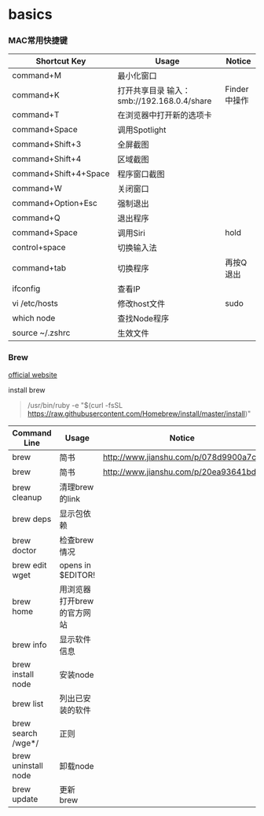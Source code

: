 # basics

### MAC常用快捷键

|Shortcut Key|Usage|Notice|
|---|---|---|
|command+M|最小化窗口|
|command+K|打开共享目录 输入： smb://192.168.0.4/share |Finder中操作|
|command+T|在浏览器中打开新的选项卡|
|command+Space|调用Spotlight|
|command+Shift+3|全屏截图|
|command+Shift+4|区域截图|
|command+Shift+4+Space|程序窗口截图|
|command+W|关闭窗口|
|command+Option+Esc|强制退出|
|command+Q|退出程序|
|command+Space|调用Siri|hold|
|control+space|切换输入法|
|command+tab|切换程序|再按Q退出|
|ifconfig|查看IP|
|vi /etc/hosts |修改host文件|sudo|
|which node|查找Node程序|
|source ~/.zshrc|生效文件|
 
 
### Brew  

[official website][brew]  

install brew  
 
> /usr/bin/ruby -e "$(curl -fsSL https://raw.githubusercontent.com/Homebrew/install/master/install)"

|Command Line|Usage|Notice|
|---|---|---|
|brew|简书|http://www.jianshu.com/p/078d9900a7c8|
|brew|简书|http://www.jianshu.com/p/20ea93641bda|
|brew cleanup|清理brew的link|
|brew deps|显示包依赖|
|brew doctor|检查brew情况|
|brew edit wget|opens in $EDITOR!|
|brew home|用浏览器打开brew的官方网站|
|brew info|显示软件信息|
|brew install node|安装node|
|brew list|列出已安装的软件|
|brew search /wge*/ |正则|
|brew uninstall node|卸载node|
|brew update|更新 brew|
 
 
[brew]:http://brew.sh/